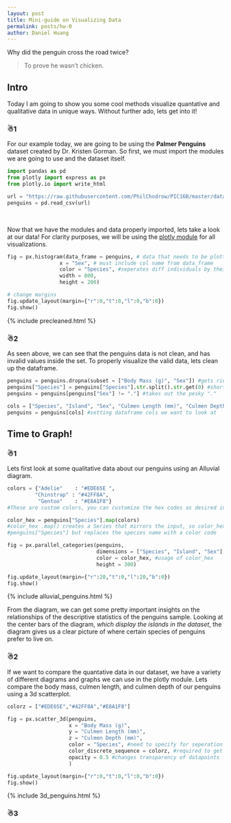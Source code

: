 ```yaml
---
layout: post
title: Mini-guide on Visualizing Data
permalink: posts/hw-0
author: Daniel Huang
---
```

Why did the penguin cross the road twice?

> To prove he wasn’t chicken.

## Intro

Today I am going to show you some cool methods visualize quantative and qualitative data in unique ways. Without further ado, lets get into it!

### ☃1
For our example today, we are going to be using the **Palmer Penguins** dataset created by Dr. Kristen Gorman. So first, we must import the modules we are going to use and the dataset itself.  
``` python
import pandas as pd
from plotly import express as px
from plotly.io import write_html

url = "https://raw.githubusercontent.com/PhilChodrow/PIC16B/master/datasets/palmer_penguins.csv"
penguins = pd.read_csv(url)
```
&nbsp; 

Now that we have the modules and data properly imported, lets take a look at our data!
For clarity purposes, we will be using the [plotly module](https://plotly.com/python) for all visualizations.  

``` python
fig = px.histogram(data_frame = penguins, # data that needs to be plotted
                 x = "Sex", # must include col name from data_frame
                 color = "Species", #seperates diff individuals by their species grouping using color
                 width = 800,
                 height = 200)

# change margins
fig.update_layout(margin={"r":0,"t":0,"l":0,"b":0})
fig.show()
```

{% include precleaned.html %}

### ☃2

As seen above, we can see that the penguins data is not clean, and has invalid values inside the set. To properly visualize the valid data, lets clean up the dataframe.  

``` python
penguins = penguins.dropna(subset = ["Body Mass (g)", "Sex"]) #gets rid of NA vals
penguins["Species"] = penguins["Species"].str.split().str.get(0) #shortens species names
penguins = penguins[penguins["Sex"] != "."] #takes out the pesky "."

cols = ["Species", "Island", "Sex", "Culmen Length (mm)", "Culmen Depth (mm)", "Flipper Length (mm)", "Body Mass (g)"] 
penguins = penguins[cols] #setting dataframe cols we want to look at
```

## Time to Graph!

### ☃1

Lets first look at some qualitative data about our penguins using an Alluvial diagram.

``` python
colors = {"Adelie"    : "#EDE65E ",
         "Chinstrap" : "#42FF8A",
          "Gentoo"    : "#E8A1F8"}
#These are custom colors, you can customize the hex codes as desired in your code

color_hex = penguins["Species"].map(colors)
#color_hex .map() creates a Series that mirrors the input, so color_hex reflects 
#penguins["Species"] but replaces the species name with a color code

fig = px.parallel_categories(penguins,
                             dimensions = ["Species", "Island", "Sex"], # order of columns on graph
                             color = color_hex, #usage of color_hex
                             height = 300)

fig.update_layout(margin={"r":20,"t":0,"l":20,"b":0})
fig.show()
```
{% include alluvial_penguins.html %}

From the diagram, we can get some pretty important insights on the relationships of the descriptive statistics of the penguins sample. Looking at the center bars of the diagram, *which display the islands in the dataset*, the diagram gives us a clear picture of where certain species of penguins prefer to live on.

### ☃2

If we want to compare the quantative data in our dataset, we have a variety of different diagrams and graphs we can use in the plotly module. Lets compare the body mass, culmen length, and culmen depth of our penguins using a 3d scatterplot.

``` python
colorz = ["#EDE65E","#42FF8A","#E8A1F8"]

fig = px.scatter_3d(penguins,
                    x = "Body Mass (g)",
                    y = "Culmen Length (mm)",
                    z = "Culmen Depth (mm)",
                    color = "Species", #need to specify for seperation in the graph
                    color_discrete_sequence = colorz, #required to get custom colors
                    opacity = 0.5 #changes transparency of datapoints
                    )

fig.update_layout(margin={"r":0,"t":0,"l":0,"b":0})
fig.show()
```

{% include 3d_penguins.html %}

### ☃3